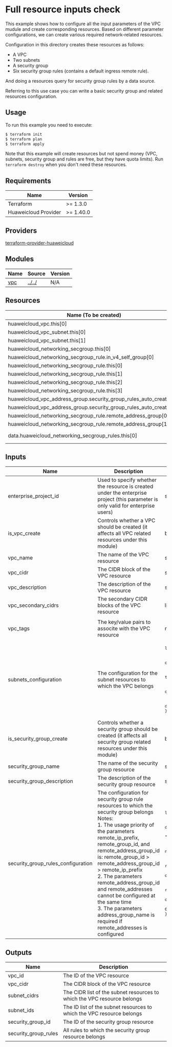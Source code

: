 # Full resource inputs check

This example shows how to configure all the input parameters of the VPC mudule and create corresponding resources.
Based on different parameter configurations, we can create various required network-related resources.

Configuration in this directory creates these resources as follows:

+ A VPC
+ Two subnets
+ A security group
+ Six security group rules (contains a default ingress remote rule).

And doing a resources query for security group rules by a data source.

Referring to this use case you can write a basic security group and related resources configuration.

## Usage

To run this example you need to execute:

```bash
$ terraform init
$ terraform plan
$ terraform apply
```

Note that this example will create resources but not spend money (VPC, subnets, security group and rules are free,
but they have quota limits). Run `terraform destroy` when you don't need these resources.

## Requirements

| Name | Version |
|------|---------|
| Terraform | >= 1.3.0 |
| Huaweicloud Provider | >= 1.40.0 |

## Providers

[terraform-provider-huaweicloud](https://github.com/huaweicloud/terraform-provider-huaweicloud)

## Modules

| Name | Source | Version |
|------|--------|---------|
| <a name="module_vpc"></a> [vpc](#module\_vpc) | [../../](../../README.md) | N/A |

## Resources

| Name (To be created) | Type |
|------|------|
| huaweicloud_vpc.this[0] | resource |
| huaweicloud_vpc_subnet.this[0] | resource |
| huaweicloud_vpc_subnet.this[1] | resource |
| huaweicloud_networking_secgroup.this[0] | resource |
| huaweicloud_networking_secgroup_rule.in_v4_self_group[0] | resource |
| huaweicloud_networking_secgroup_rule.this[0] | resource |
| huaweicloud_networking_secgroup_rule.this[1] | resource |
| huaweicloud_networking_secgroup_rule.this[2] | resource |
| huaweicloud_networking_secgroup_rule.this[3] | resource |
| huaweicloud_vpc_address_group.security_group_rules_auto_created[0] | resource |
| huaweicloud_vpc_address_group.security_group_rules_auto_created[1] | resource |
| huaweicloud_networking_secgroup_rule.remote_address_group[0] | resource |
| huaweicloud_networking_secgroup_rule.remote_address_group[1] | resource |
| data.huaweicloud_networking_secgroup_rules.this[0] | data-source |

## Inputs

<!-- markdownlint-disable MD013 -->
| Name | Description | Type | Value |
|------|-------------|------|-------|
| enterprise_project_id | Used to specify whether the resource is created under the enterprise project (this parameter is only valid for enterprise users) | string | null |
| is_vpc_create | Controls whether a VPC should be created (it affects all VPC related resources under this module) | bool | true |
| vpc_name | The name of the VPC resource | string | "demo" |
| vpc_cidr | The CIDR block of the VPC resource | string | "172.16.128.0/20" |
| vpc_description | The description of the VPC resource | string | "Created by terraform module" |
| vpc_secondary_cidrs | The secondary CIDR blocks of the VPC resource | list(string) | <pre>["172.16.192.0/20"]</pre> |
| vpc_tags | The key/value pairs to associte with the VPC resource | map(string) | <pre>{<br>  "foo": "bar"<br>}</pre> |
| subnets_configuration | The configuration for the subnet resources to which the VPC belongs | <pre>list(object({<br>  name           = string<br>  description    = optional(string, "")<br>  cidr           = string<br>  ipv6_enabled   = optional(bool, true)<br>  dhcp_enabled   = optional(bool, true)<br>  dns_list       = optional(list(string), [])<br>  tags           = optional(map(string), {})<br>  delete_timeout = optional(string, null)<br>}))</pre> | <pre>[<br>  {name="demo-master", description="Created by terraform module", cidr="172.16.136.0/24", ipv6_enabled=false, dhcp_enabled=false, dns_list=["5.5.5.5"], tags={"foo": "bar"}, delete_timeout="30m"},<br>  {name="demo-slave", cidr="172.16.138.0/24"},<br>]</pre> |
| is_security_group_create | Controls whether a security group should be created (it affects all security group related resources under this module) | bool | true |
| security_group_name | The name of the security group resource | string | "demo" |
| security_group_description | The description of the security group resource | string | "Created by terraform module" |
| security_group_rules_configuration | The configuration for security group rule resources to which the security group belongs<br>Notes:<br>1. The usage priority of the parameters remote_ip_prefix, remote_group_id, and remote_address_group_id is: remote_group_id > remote_address_group_id > remote_ip_prefix<br>2. The parameters remote_address_group_id and remote_addresses cannot be configured at the same time<br>3. The parameters address_group_name is required if remote_addresses is configured | <pre>list(object({<br>  description             = optional(string, "")<br>  direction               = optional(string, "ingress")<br>  ethertype               = optional(string, "IPv4")<br>  protocol                = optional(string, "")<br>  ports                   = optional(string, null)<br>  remote_ip_prefix        = optional(string, "0.0.0.0/0")<br>  remote_group_id         = optional(string, "")<br>  remote_address_group_id = optional(string, "")<br>  address_group_name      = optional(string, "")<br>  remote_addresses        = optional(list(string), [])<br>  action                  = optional(string, "allow")<br>  priority                = optional(number, 0)<br>}))</pre> | <pre>[<br>  {description="Created by terraform module", direction="ingress", ethertype="IPv4", protocol="icmp", priority=100},<br>  {description="Created by terraform module", direction="ingress", ethertype="IPv6", protocol="icmp", remote_ip_prefix="::/0", priority=100},<br>  {direction="egress", ethertype="IPv4", priority=1},<br>  {direction="egress", ethertype="IPv6", remote_ip_prefix="::/0", priority=1},<br>  {direction="ingress", ethertype="IPv6", protocol="tcp", ports="22", address_group_name="ipv6_address_group", remote_addresses=["FC00:0:130F:0:0:9C0:876A:130B"], action="deny", priority=100},<br>  {protocol="tcp", ports="30000", address_group_name="ipv4_address_group", remote_addresses=["192.168.128.0", "192.168.128.3-192.168.128.99"], priority=100},<br>]</pre> |
<!-- markdownlint-enable MD013 -->

## Outputs

| Name | Description |
|------|-------------|
| vpc_id | The ID of the VPC resource |
| vpc_cidr | The CIDR block of the VPC resource |
| subnet_cidrs | The CIDR list of the subnet resources to which the VPC resource belongs |
| subnet_ids | The ID list of the subnet resources to which the VPC resource belongs |
| security_group_id | The ID of the security group resource |
| security_group_rules | All rules to which the security group resource belongs |
